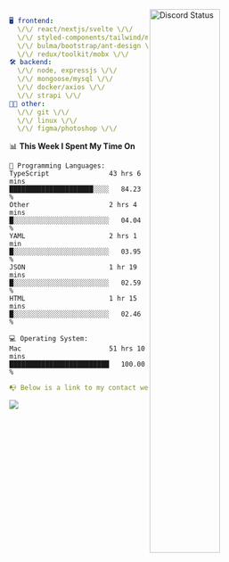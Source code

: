 
<a href="https://discord.com/users/279302975371870218" target="_blank">
    <img width="50%" align="right" alt="Discord Status" src="https://lanyard.cnrad.dev/api/279302975371870218?bg=161B22&borderRadius=5px%205px%200%200&hideTimestamp=true&idleMessage=Just%20chillin%27%20at%20the%20moment&animated=true">
</a>

```yaml
🖥️ frontend: 
  \/\/ react/nextjs/svelte \/\/
  \/\/ styled-components/tailwind/mui/
  \/\/ bulma/bootstrap/ant-design \/\/
  \/\/ redux/toolkit/mobx \/\/
🛠 backend: 
  \/\/ node, expressjs \/\/
  \/\/ mongoose/mysql \/\/
  \/\/ docker/axios \/\/
  \/\/ strapi \/\/
👨‍💻 other: 
  \/\/ git \/\/ 
  \/\/ linux \/\/
  \/\/ figma/photoshop \/\/
```
<!--START_SECTION:waka-->
📊 **This Week I Spent My Time On** 

```text
💬 Programming Languages: 
TypeScript               43 hrs 6 mins       █████████████████████░░░░   84.23 % 
Other                    2 hrs 4 mins        █░░░░░░░░░░░░░░░░░░░░░░░░   04.04 % 
YAML                     2 hrs 1 min         █░░░░░░░░░░░░░░░░░░░░░░░░   03.95 % 
JSON                     1 hr 19 mins        █░░░░░░░░░░░░░░░░░░░░░░░░   02.59 % 
HTML                     1 hr 15 mins        █░░░░░░░░░░░░░░░░░░░░░░░░   02.46 % 

💻 Operating System: 
Mac                      51 hrs 10 mins      █████████████████████████   100.00 % 
```


<!--END_SECTION:waka-->
```yaml
📭 Below is a link to my contact website 
```
<a href="https://mxns.xyz" target="_black"> <img src="https://img.shields.io/badge/website-161B22?style=for-the-badge&logo=About.me&logoColor=white"></img> <a/>
